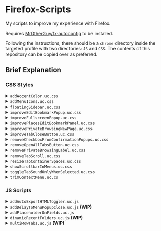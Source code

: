 # Firefox-Scripts

My scripts to improve my experience with Firefox.

Requires [MrOtherGuy/fx-autoconfig](https://github.com/MrOtherGuy/fx-autoconfig) to be installed.

Following the instructions, there should be a `chrome` directory inside the targeted profile with two directories: `JS` and `CSS`. The contents of this repository can be copied over as preferred.

## Brief Explanation

### CSS Styles
<details>
	<summary><code>addAccentColor.uc.css</code></summary>
	<ul>
		<li>Target: Menu borders, tab borders, and folder icons.</li>
		<li>Effect: Applies an accent color (Light blue, by default).</li>
	</ul>
</details>
<details>
	<summary><code>addMenuIcons.uc.css</code></summary>
	<ul>
		<li>Target: All menu items.</li>
		<li>Effect: Loads icons for all menus.</li>
		<ul>
			<li>For some reason, someone decided that icons were unnecessary. Unbelievable.</li>
		</ul>
	</ul>
</details>
<details>
	<summary><code>floatingSidebar.uc.css</code></summary>
	<ul>
		<li>Target: The sidebar.</li>
		<li>Effect: Turns the sidebar into a floating panel, leaving the page under it untouched.</li>
		<ul>
			<li>By default, it squeezed the whole page, which was inconvenient.</li>
		</ul>
	</ul>
</details>
<details>
	<summary><code>improveEditBookmarkPopup.uc.css</code></summary>
	<ul>
		<li>Target: The edit-bookmark popup that appears when clicking the star icon.</li>
		<li>Effect: Adds many small adjustments to the edit-bookmark popup.</li>
		<ul>
			<li>Increases size, adds the URL field, removes labels, and more.</li>
		</ul>
	</ul>
</details>
<details>
	<summary><code>improveFullscreenPopup.uc.css</code></summary>
	<ul>
		<li>Target: The popup that appears when hovering the cursor on the top edge when in fullscreen mode.</li>
		<li>Effect: Makes the fullscreen-exit popup bigger.</li>
		<ul>
			<li>By default, it was way too small. That made clicking it inconvenient.</li>
		</ul>
	</ul>
</details>
<details>
	<summary><code>improvePlacesEditBookmarkPanel.uc.css</code></summary>
	<ul>
		<li>Target: The edit-bookmark panel at the bottom of the Places window.</li>
		<li>Effect: Adds many small adjustments to the edit-bookmark panel.</li>
		<ul>
			<li>Removes labels, unnecessary texts, and more.</li>
		</ul>
	</ul>
</details>
<details>
	<summary><code>improvePrivateBrowsingNewPage.uc.css</code></summary>
	<ul>
		<li>Target: The new-page (When in private browser mode).</li>
		<li>Effect: Improves the page.</li>
		<ul>
			<li>Sets the background to black, removes unnecessary text, and centers the logo.</li>
		</ul>
	</ul>
</details>
<details>
	<summary><code>improveTabCloseButton.uc.css</code></summary>
	<ul>
		<li>Target: The close buttons from the tabs.</li>
		<li>Effect: Changes the behaviour of the close buttons.</li>
		<ul>
			<li>When tabs are big, show button.</li>
			<li>When tabs are small, hide button, and only show on hover.</li>
		</ul>
	</ul>
</details>
<details>
	<summary><code>removeCheckboxFromConfirmationPopups.uc.css</code></summary>
	<ul>
		<li>Target: The checkbox from the confirmation popups.</li>
		<ul>
			<li>For example, the popup that appears when too many tabs are open.</li>
		</ul>
		<li>Effect: Hides the checkbox.</li>
		<ul>
			<li>The checkbox could be accidentally unchecked.</li>
		</ul>
	</ul>
</details>
<details>
	<summary><code>removeOpenAllTabsButton.uc.css</code></summary>
	<ul>
		<li>Target: The menu item at the end of every bookmark menu.</li>
		<li>Effect: Removes the button.</li>
		<ul>
			<li>The button used space, and wasn't really useful.</li>
		</ul>
	</ul>
</details>
<details>
	<summary><code>removePrivateBrowsingLabel.uc.css</code></summary>
	<ul>
		<li>Target: The text alongside the private browsing icon (When in private browser mode).</li>
		<li>Effect: Removes the text and leaves only the icon.</li>
		<ul>
			<li>By default, it was too big. It was getting in the way of the tabs.</li>
		</ul>
	</ul>
</details>
<details>
	<summary><code>removeTabScroll.uc.css</code></summary>
	<ul>
		<li>Target: The scroll that appears when too many tabs are open.</li>
		<li>Effect: Removes the scroll.</li>
		<ul>
			<li>Without it, the tabs simply decrease in size.</li>
			<li>It means that every tab is now visible.</li>
		</ul>
	</ul>
</details>
<details>
	<summary><code>resizeTabContainerSpaces.uc.css</code></summary>
	<ul>
		<li>Target: The space before and after the tabs container.</li>
		<li>Effect: Reduces the spaces.</li>
		<ul>
			<li>With less of it, tabs have more space.</li>
		</ul>
	</ul>
</details>
<details>
	<summary><code>showScrollbarInMenus.uc.css</code></summary>
	<ul>
		<li>Target: Bookmark menus.</li>
		<li>Effect: Adds a thin scroll to the menus.</li>
		<ul>
			<li>It's very helpful to tell the actual size of the menu.</li>
		</ul>
	</ul>
</details>
<details>
	<summary><code>toggleTabSoundOnlyWhenSelected.uc.css</code></summary>
	<ul>
		<li>Target: The sound toggle from the tabs.</li>
		<li>Effect: Changes the behaviour of the sound toggles.</li>
		<ul>
			<li>It can only be clicked when the tab is selected.</li>
		</ul>
	</ul>
</details>
<details>
	<summary><code>trimContextMenu.uc.cs</code></summary>
	<ul>
		<li>Target: All the context menus.</li>
		<li>Effect: Removes unnecessary items.</li>
		<ul>
			<li>Set image as background, Pocket stuff, sort by name, and more.</li>
		</ul>
	</ul>
</details>

### JS Scripts
<details>
	<summary><code>addAutoExportHTMLToggler.uc.js</code></summary>
	<ul>
		<li>Target: The main menu.</li>
		<li>Effect: Creates a new button in the main menu.</li>
		<ul>
			<li>The button allows to toggle <code>browser.bookmarks.autoExportHTML</code>.</li>
		</ul>
	</ul>
</details>
<details>
	<summary><code>addDelayToMenuPopupClose.uc.js</code><b> (WIP)</b></summary>
	<ul>
		<li>Target: All menus.</li>
		<li>Effect: When dragging a item (A bookmark), the menu should stay open for a little bit before closing.</li>
		<ul>
			<li>By default, it immediately closes as soon as the item is dragged outside. Very annoying.</li>
		</ul>
	</ul>
</details>
<details>
	<summary><code>addPlaceholderOnFields.uc.js</code></summary>
	<ul>
		<li>Target: The text fields when editing a bookmark.</li>
		<li>Effect: Adds a descriptive text inside the fields.</li>
		<ul>
			<li>If the label at the side is removed, there is nothing to tell what the field is about. The placeholder addresses that</li>
		</ul>
	</ul>
</details>
<details>
	<summary><code>dinamicRecentFolders.uc.js</code><b> (WIP)</b></summary>
	<ul>
		<li>Target: The list of recent bookmark folders.</li>
		<li>Effect: Creating or editing a bookmark folder adds it to the list of recent folders.</li>
		<ul>
			<li>By default, only using a folder added it to the list.</li>
		</ul>
	</ul>
</details>
<details>
	<summary><code>multiRowTabs.uc.js</code><b> (WIP)</b></summary>
	<ul>
		<li>Target: Tabs.</li>
		<li>Effect: Allows the use of multiple rows of tabs!</li>
		<ul>
			<li>It even scrolls vertically!</li>
		</ul>
	</ul>
</details>
